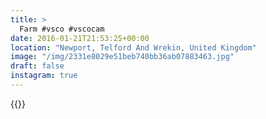 ```yaml
---
title: >
  Farm #vsco #vscocam 
date: 2016-01-21T21:53:25+00:00
location: "Newport, Telford And Wrekin, United Kingdom"
image: "/img/2331e8029e51beb740bb36ab07883463.jpg"
draft: false
instagram: true
---
```


{{<photo src="/img/2331e8029e51beb740bb36ab07883463.jpg">}}
